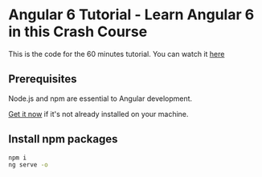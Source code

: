 # Angular 6 Tutorial - Learn Angular 6 in this Crash Course 

This is the code for the 60 minutes tutorial. You can watch it <a href="https://coursetro.com/posts/code/154/Angular-6-Tutorial---Learn-Angular-6-in-this-Crash-Course">here</a>

## Prerequisites

Node.js and npm are essential to Angular development. 
    
<a href="https://docs.npmjs.com/getting-started/installing-node" target="_blank" title="Installing Node.js and updating npm">
Get it now</a> if it's not already installed on your machine.


## Install npm packages

```bash
npm i
ng serve -o
```
